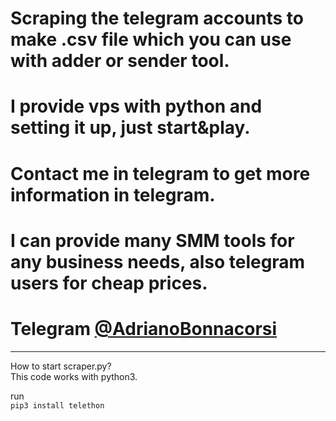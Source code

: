 # Scraping the telegram accounts to make .csv file which you can use with adder or sender tool.<br/>
# I provide vps with python and setting it up, just start&play.<br/>
# Contact me in telegram to get more information in telegram.<br/>
# I can provide many SMM tools for any business needs, also telegram users for cheap prices. <br/>
# Telegram <a href="https://t.me/adrianobonnacorsi">@AdrianoBonnacorsi</a>

-----

How to start scraper.py?<br/>
This code works with python3.<br/>

run <br/>
<code>pip3 install telethon</code>
